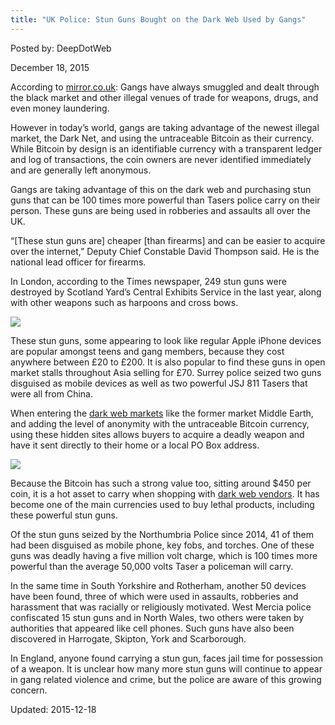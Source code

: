 ```yaml
---
title: "UK Police: Stun Guns Bought on the Dark Web Used by Gangs"
---
```


Posted by: DeepDotWeb 

<span>December 18, 2015</span>

<p>According to <a href="http://www.mirror.co.uk/news/uk-news/iphone-stun-guns-used-gangs-7016975" target="_blank">mirror.co.uk</a>: Gangs have always smuggled and dealt through the black market and other illegal venues of trade for weapons, drugs, and even money laundering.</p>
<p>However in today’s world, gangs are taking advantage of the newest illegal market, the Dark Net, and using the untraceable Bitcoin as their currency. While Bitcoin by design is an identifiable currency with a transparent ledger and log of transactions, the coin owners are never identified immediately and are generally left anonymous.</p>
<p>Gangs are taking advantage of this on the dark web and purchasing stun guns that can be 100 times more powerful than Tasers police carry on their person. These guns are being used in robberies and assaults all over the UK.</p>
<p>“[These stun guns are] cheaper [than firearms] and can be easier to acquire over the internet,” Deputy Chief Constable David Thompson said. He is the national lead officer for firearms.</p>
<p>In London, according to the Times newspaper, 249 stun guns were destroyed by Scotland Yard’s Central Exhibits Service in the last year, along with other weapons such as harpoons and cross bows.</p>

<img src="https://G-I-R.github.io/deepdotweb/imgs/2015/12/Man-bought-iPhone-stun-gun1.jpg">

<p>These stun guns, some appearing to look like regular Apple iPhone devices are popular amongst teens and gang members, because they cost anywhere between £20 to £200. It is also popular to find these guns in open market stalls throughout Asia selling for £70. Surrey police seized two guns disguised as mobile devices as well as two powerful JSJ 811 Tasers that were all from China.</p>
<p>When entering the <a href="/2013/10/28/updated-llist-of-hidden-marketplaces-tor-i2p/" target="_blank">dark web markets</a> like the former market Middle Earth, and adding the level of anonymity with the untraceable Bitcoin currency, using these hidden sites allows buyers to acquire a deadly weapon and have it sent directly to their home or a local PO Box address.</p>

<img src="https://G-I-R.github.io/deepdotweb/imgs/2015/12/Large-haul-of-dangerous-weapons1.jpg">

<p>Because the Bitcoin has such a strong value too, sitting around $450 per coin, it is a hot asset to carry when shopping with <a href="#">dark web vendors</a>. It has become one of the main currencies used to buy lethal products, including these powerful stun guns.</p>
<p>Of the stun guns seized by the Northumbria Police since 2014, 41 of them had been disguised as mobile phone, key fobs, and torches. One of these guns was deadly having a five million volt charge, which is 100 times more powerful than the average 50,000 volts Taser a policeman will carry.</p>
<p>In the same time in South Yorkshire and Rotherham, another 50 devices have been found, three of which were used in assaults, robberies and harassment that was racially or religiously motivated. West Mercia police confiscated 15 stun guns and in North Wales, two others were taken by authorities that appeared like cell phones. Such guns have also been discovered in Harrogate, Skipton, York and Scarborough.</p>
<p>In England, anyone found carrying a stun gun, faces jail time for possession of a weapon. It is unclear how many more stun guns will continue to appear in gang related violence and crime, but the police are aware of this growing concern.</p>

Updated: 2015-12-18

